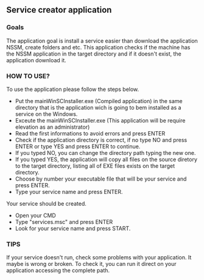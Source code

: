 ## Service creator application
### Goals
The application goal is install a service easier than download the application NSSM, create folders and etc.
This application checks if the machine has the NSSM application in the target directory and if it doesn't exist, the application download it.

### HOW TO USE?

To use the application please follow the steps below.

- Put the mainWinSCInstaller.exe (Compiled application) in the same directory that is the application wich is going to bem installed as a service on the Windows.
- Exceute the mainWinSCInstaller.exe (This application will be require elevation as an administrator)
- Read the first informations to avoid errors and press ENTER
- Check if the application directory is correct, if no type NO and press ENTER or type YES and press ENTER to continue.
- If you typed NO, you can change the directory path typing the new one.
- If you typed YES, the application will copy all files on the source diretory to the target directory, listing all of EXE files exists on the target directory.
- Choose by number your executable file that will be your service and press ENTER.
- Type your service name and press ENTER.

Your service should be created.

- Open your CMD
- Type "services.msc" and press ENTER
- Look for your service name and press START.

### TIPS

If your service doesn't run, check some problems with your application. It maybe is wrong or broken.
To check it, you can run it direct on your application accessing the complete path.